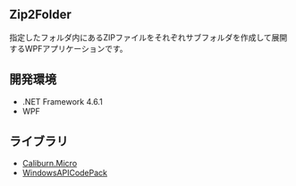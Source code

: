 ## Zip2Folder

指定したフォルダ内にあるZIPファイルをそれぞれサブフォルダを作成して展開するWPFアプリケーションです。

## 開発環境

* .NET Framework 4.6.1
* WPF

## ライブラリ

* [Caliburn.Micro](https://github.com/Caliburn-Micro/Caliburn.Micro)
* [WindowsAPICodePack](https://github.com/aybe/Windows-API-Code-Pack-1.1)

